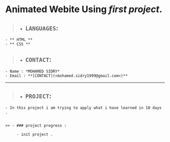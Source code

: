 # Animated Webite Using *first project*.

> - ## **`LANGUAGES`**:

    - ** HTML **
    - ** CSS **

> - ## **`CONTACT`**:

    - Name : *MOHAMED SIDRY*
    - Email : **[CONTACT](<mohamed.sidry1999@gmail.com>)**

***

> - ## **`PROJECT`**:

    - In this project i am trying to apply what i have learned in 10 days .


    >> - ### project progress :

         - init project .

